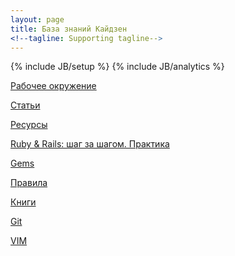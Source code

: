 ```yaml
---
layout: page
title: База знаний Кайдзен
<!--tagline: Supporting tagline-->
---
```

{% include JB/setup %}
{% include JB/analytics %}

[Рабочее окружение](/pages/workspace.html)

[Статьи](/pages/articles.html)

[Ресурсы](/pages/resources.html)

[Ruby & Rails: шаг за шагом. Практика](/pages/step_by_step.html)

[Gems](/pages/gems.html)

[Правила](/pages/rules.html)

[Книги](/pages/books.html)

[Git](/pages/git.html)

[VIM](/pages/vim.html)

